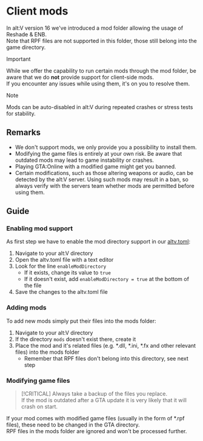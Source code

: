 # Client mods

In alt:V version 16 we've introduced a mod folder allowing the usage of Reshade & ENB.\
Note that RPF files are not supported in this folder, those still belong into the game directory.

> [!IMPORTANT]
> While we offer the capability to run certain mods through the mod folder, be aware that we do **not** provide support for client-side mods.\
> If you encounter any issues while using them, it's on you to resolve them.

> [!NOTE]
> Mods can be auto-disabled in alt:V during repeated crashes or stress tests for stability.

## Remarks

- We don't support mods, we only provide you a possibility to install them.
- Modifying the game files is entirely at your own risk. Be aware that outdated mods may lead to game instability or crashes.
- Playing GTA:Online with a modified game might get you banned.
- Certain modifications, such as those altering weapons or audio, can be detected by the alt:V server. Using such mods may result in a ban, so always verify with the servers team whether mods are permitted before using them.

## Guide

### Enabling mod support

As first step we have to enable the mod directory support in our [altv.toml](~/articles/configs/client.md):

1. Navigate to your alt:V directory
2. Open the altv.toml file with a text editor
3. Look for the line `enableModDirectory`
   * If it exists, change its value to `true`
   * If it doesn't exist, add `enableModDirectory = true` at the bottom of the file
4. Save the changes to the altv.toml file

### Adding mods

To add new mods simply put their files into the mods folder:

1. Navigate to your alt:V directory
2. If the directory `mods` doesn't exist there, create it
3. Place the mod and it's related files (e.g. \*.dll, *\.ini, \*.fx and other relevant files) into the mods folder
   * Remember that RPF files don't belong into this directory, see next step

### Modifying game files

> [!CRITICAL]
> Always take a backup of the files you replace.\
> If the mod is outdated after a GTA update it is very likely that it will crash on start.

If your mod comes with modified game files (usually in the form of *.rpf files), these need to be changed in the GTA directory.\
RPF files in the mods folder are ignored and won't be processed further.